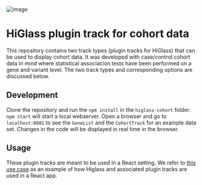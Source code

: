 ![image](https://github.com/dbmi-bgm/higlass-cohort/assets/53857412/909af584-ef94-4363-a500-f4fccaecdbf0)


# HiGlass plugin track for cohort data

This repository contains two track types (plugin tracks for HiGlass) that can be used to display cohort data. It was developed with case/control cohort data in mind where statistical associacion tests have been performed on a gene and variant level.
The two track types and corresponding options are discussed below.

## Development
Clone the repository and run the `npm install` in the `higlass-cohort` folder. `npm start` will start a local webserver. Open a browser and go to `localhost:8081` to see the `GeneList` and the `CohortTrack` for an example data set.
Changes in the code will be displayed in real time in the browser.

## Usage
These plugin tracks are meant to be used in a React setting. We refer to [this use case](https://github.com/dbmi-bgm/udn-browser/) as an example of how Higlass and associated plugin tracks are used in a React app.

